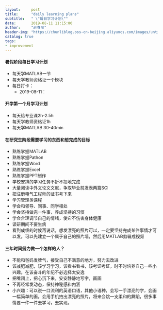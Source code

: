 ```yaml
---
layout:     post
title:      "daily learning plans"
subtitle:   " \"每日学习计划\""
date:       2019-08-11 11:15:00
author:     "赵春丽"
header-img: "https://chunliblog.oss-cn-beijing.aliyuncs.com/images/untitled.png"
catalog: true
tags:
- improvement
---
```


#### 暑假阶段每日学习计划

* 每天学MATLAB一节
* 每天学教师资格证一个模块
* 每日打卡：
   * 2019-08-11：

#### 开学第一个月学习计划

* 每天给专业课2h-2.5h
* 每天学教师资格证1h
* 每天学MATLAB 30-40min

#### 在研究生阶段需要学习的东西和想完成的目标

* 熟练掌握MATLAB
* 熟练掌握Pathon
* 熟练掌握Word
* 熟练掌握Excel
* 熟练掌握PPT制作
* 学校安排的学习任务不折不扣地完成
* 大量阅读中外文论文文献，争取毕业前发表两篇SCI
* 把注册电气工程师的证书考下来
* 学习管理类课程
* 学会和领导、同事、同学相处
* 学会坚持做完一件事，养成坚持的习惯
* 学会合理调节自己的情绪，使它不伤害身体健康
* 读研期间不要生病
* 看到成绩的时候再说话，想发漂亮的照片可以，一定要坚持完成某件事情才可以发，可以先建立一个属于自己的照片墙，然后用MATLAB剪辑成视频



#### 三年时间努力做一个怎样的人？
* 不能和爸妈发脾气，接受自己不满意的地方，努力去改进
* 该减肥减肥，该学习学习，该看书看书，该考证考证，时不时培养自己一些小兴趣，在该奋斗的年纪不必选择太安逸
* 把嘴闭上，把心沉下来，安安静静地写字，画画
* 不再经常发动态，保持神秘感和内涵
* 小兴趣：可以说一口流利的英语口语，其他小语种，会写一手漂亮的字，会画一幅简单的画，会用手机拍出漂亮的照片，将来会跳一支柔和的舞蹈，很多事情要一件一件去学习，去实现。
